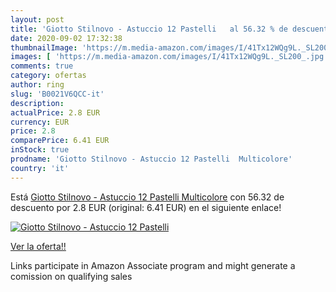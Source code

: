 ```yaml
---
layout: post
title: 'Giotto Stilnovo - Astuccio 12 Pastelli   al 56.32 % de descuento'
date: 2020-09-02 17:32:38
thumbnailImage: 'https://m.media-amazon.com/images/I/41Tx12WQg9L._SL200_.jpg'
images: [ 'https://m.media-amazon.com/images/I/41Tx12WQg9L._SL200_.jpg' ]
comments: true
category: ofertas
author: ring
slug: 'B0021V6QCC-it'
description:
actualPrice: 2.8 EUR
currency: EUR
price: 2.8
comparePrice: 6.41 EUR
inStock: true
prodname: 'Giotto Stilnovo - Astuccio 12 Pastelli  Multicolore'
country: 'it'
---
```


Está [Giotto Stilnovo - Astuccio 12 Pastelli  Multicolore](https://www.amazon.it/dp/B0021V6QCC/?tag=tolees00-21) con 56.32 de descuento por 2.8 EUR (original: 6.41 EUR) en el siguiente enlace!

[![Giotto Stilnovo - Astuccio 12 Pastelli  ](https://m.media-amazon.com/images/I/41Tx12WQg9L._SL200_.jpg)](https://www.amazon.it/dp/B0021V6QCC/?tag=tolees00-21)

[Ver la oferta!!](https://www.amazon.it/dp/B0021V6QCC/?tag=tolees00-21)

Links participate in Amazon Associate program and might generate a comission on qualifying sales


